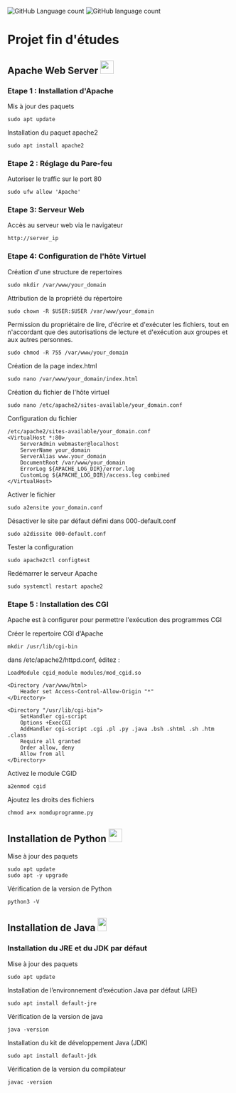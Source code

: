 ![GitHub Language count](https://img.shields.io/github/languages/count/clairesyann/projet_fin_etude_Equipe28?color=green)
![GitHub language count](https://img.shields.io/static/v1?label=Licence&message=Apache&color=<blueviolet>?style=flat)
# Projet fin d'études

## Apache Web Server <img src="https://s1.qwant.com/thumbr/0x380/8/c/3f469124b8839c4325057de17950250c241700552d43d87fca433e5da4082f/apache-logo-3.png?u=https%3A%2F%2Flogodownload.org%2Fwp-content%2Fuploads%2F2018%2F03%2Fapache-logo-3.png&q=0&b=1&p=0&a=0" width="30" height="30">

### Etape 1 : Installation d'Apache

Mis à jour des paquets


```
sudo apt update
```

Installation du paquet apache2

```
sudo apt install apache2
```

### Etape 2 : Réglage du Pare-feu

Autoriser le traffic sur le port 80

```
sudo ufw allow 'Apache'
```

### Etape 3: Serveur Web

Accès au serveur web via le navigateur

```
http://server_ip
```

### Etape 4: Configuration de l'hôte Virtuel

Création d'une structure de repertoires

```
sudo mkdir /var/www/your_domain
```

Attribution de la propriété du répertoire 

```
sudo chown -R $USER:$USER /var/www/your_domain
```

Permission du propriétaire de lire, d'écrire et d'exécuter les fichiers, tout en n'accordant que des autorisations de lecture et d'exécution aux groupes et aux autres personnes.

```
sudo chmod -R 755 /var/www/your_domain
```

Création de la page index.html 

```
sudo nano /var/www/your_domain/index.html
```

Création du fichier de l'hôte virtuel

```
sudo nano /etc/apache2/sites-available/your_domain.conf
```

Configuration du fichier 

```
/etc/apache2/sites-available/your_domain.conf
<VirtualHost *:80>
    ServerAdmin webmaster@localhost
    ServerName your_domain
    ServerAlias www.your_domain
    DocumentRoot /var/www/your_domain
    ErrorLog ${APACHE_LOG_DIR}/error.log
    CustomLog ${APACHE_LOG_DIR}/access.log combined
</VirtualHost>
```
Activer le fichier

```
sudo a2ensite your_domain.conf
```

Désactiver le site par défaut défini dans 000-default.conf

```
sudo a2dissite 000-default.conf
```

Tester la configuration

```
sudo apache2ctl configtest
```

Redémarrer le serveur Apache

```
sudo systemctl restart apache2
```

### Etape 5 : Installation des CGI

Apache est à configurer pour permettre l'exécution des programmes CGI 

Créer le repertoire CGI d'Apache
```
mkdir /usr/lib/cgi-bin
```
dans /etc/apache2/httpd.conf, éditez : 
```
LoadModule cgid_module modules/mod_cgid.so

<Directory /var/www/html>
    Header set Access-Control-Allow-Origin "*"
</Directory>

<Directory "/usr/lib/cgi-bin">
    SetHandler cgi-script
    Options +ExecCGI
    AddHandler cgi-script .cgi .pl .py .java .bsh .shtml .sh .htm .class
    Require all granted
    Order allow, deny
    Allow from all
</Directory>
```
Activez le module  CGID
```
a2enmod cgid
```
Ajoutez les droits des fichiers
```
chmod a+x nomduprogramme.py
```

## Installation de Python <img src="https://s2.qwant.com/thumbr/0x380/4/f/14e362337fd8418d4d017885110500c542b96203f0162148d92209aa4a2ec9/1200px-Python-logo-notext.svg.png?u=https%3A%2F%2Fimage.librewiki.net%2Fthumb%2Fc%2Fc3%2FPython-logo-notext.svg%2F1200px-Python-logo-notext.svg.png&q=0&b=1&p=0&a=0" width="30" height="30">

Mise à jour des paquets
```
sudo apt update
sudo apt -y upgrade
```
Vérification de la version de Python
```
python3 -V
```

## Installation de Java <img src="https://s2.qwant.com/thumbr/0x380/c/5/824ffc855e4b1882d9e05fc37196a3ed9d6a6f361f0037f540f7e8f3b797ed/java-14-logo-png-transparent.png?u=https%3A%2F%2Fcdn.freebiesupply.com%2Flogos%2Flarge%2F2x%2Fjava-14-logo-png-transparent.png&q=0&b=1&p=0&a=0" width="20" height="30">

### Installation du JRE et du JDK par défaut

Mise à jour des paquets
```
sudo apt update
```
Installation de l’environnement d’exécution Java par défaut (JRE)
```
sudo apt install default-jre
```

Vérification de la version de java
```
java -version
```

Installation du kit de développement Java (JDK) 
```
sudo apt install default-jdk
```
Vérification de la version du compilateur
```
javac -version
```


